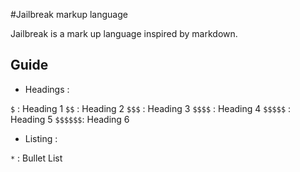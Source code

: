 #Jailbreak markup language

Jailbreak is a mark up language inspired by markdown.

## Guide

* Headings :

```$``` : Heading 1
``` $$ ``` : Heading 2
``` $$$ ``` : Heading 3
``` $$$$ ``` : Heading 4
``` $$$$$ ``` : Heading 5
``` $$$$$$ ```: Heading 6

* Listing :

```*``` : Bullet List
